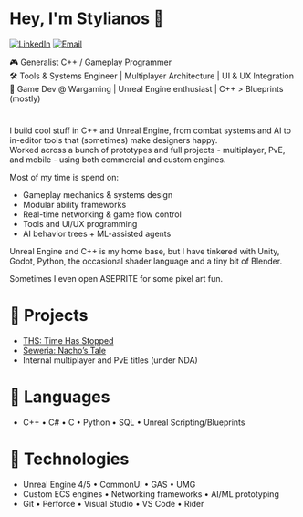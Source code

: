 # Hey, I'm Stylianos 👋

[![LinkedIn](https://img.shields.io/badge/LinkedIn-0077B5?logo=linkedin&logoColor=white)](https://www.linkedin.com/in/stylianos-maimaris-989450217/)  [![Email](https://img.shields.io/badge/Email-stylianos@stylianosmaimaris.com-lightgrey?logo=gmail)](mailto:stylianos@stylianosmaimaris.com)

🎮 Generalist C++ / Gameplay Programmer  
🛠️ Tools & Systems Engineer | Multiplayer Architecture | UI & UX Integration  
🐉 Game Dev @ Wargaming | Unreal Engine enthusiast | C++ > Blueprints (mostly)  

#

I build cool stuff in C++ and Unreal Engine, from combat systems and AI to in-editor tools that (sometimes) make designers happy.  
Worked across a bunch of prototypes and full projects - multiplayer, PvE, and mobile - using both commercial and custom engines.  

Most of my time is spend on:  
- Gameplay mechanics & systems design  
- Modular ability frameworks  
- Real-time networking & game flow control  
- Tools and UI/UX programming  
- AI behavior trees + ML-assisted agents  

Unreal Engine and C++ is my home base, but I have tinkered with Unity, Godot, Python, the occasional shader language and a tiny bit of Blender.  

Sometimes I even open ASEPRITE for some pixel art fun.

#

# 🚀 Projects

- [THS: Time Has Stopped](https://ths-vr.net/)
- [Seweria: Nacho’s Tale](https://mikemaris.itch.io/seweria-nachos-tale)
- Internal multiplayer and PvE titles (under NDA)  

#

# 🧠 Languages

- C++ • C# • C • Python • SQL • Unreal Scripting/Blueprints

# 🔧 Technologies

- Unreal Engine 4/5 • CommonUI • GAS • UMG  
- Custom ECS engines • Networking frameworks • AI/ML prototyping  
- Git • Perforce • Visual Studio • VS Code • Rider  

